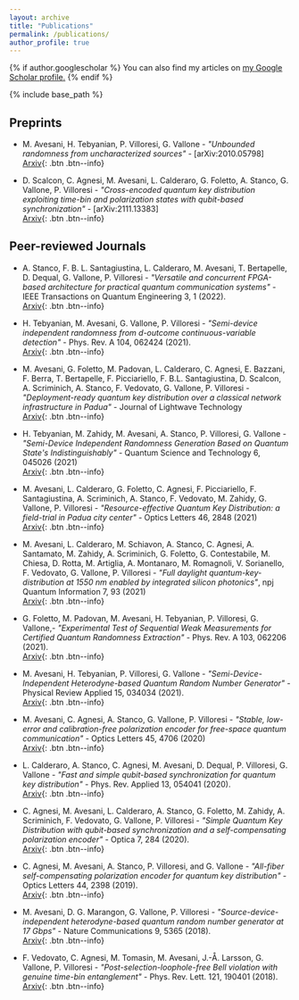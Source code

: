 ```yaml
---
layout: archive
title: "Publications"
permalink: /publications/
author_profile: true
---
```


{% if author.googlescholar %}
  You can also find my articles on <u><a href="{{author.googlescholar}}">my Google Scholar profile</a>.</u>
{% endif %}

{% include base_path %}

Preprints
---------

* M. Avesani, H. Tebyanian, P. Villoresi, G. Vallone - *"Unbounded randomness from uncharacterized sources"* - [arXiv:2010.05798]\
[Arxiv](https://arxiv.org/abs/2010.05798){: .btn .btn--info}

* D. Scalcon, C. Agnesi, M. Avesani, L. Calderaro, G. Foletto, A. Stanco, G. Vallone, P. Villoresi - *"Cross-encoded quantum key distribution exploiting time-bin and polarization states with qubit-based synchronization"* - [arXiv:2111.13383]\
[Arxiv](https://arxiv.org/abs/2111.13383){: .btn .btn--info}


Peer-reviewed Journals
-----
* A. Stanco, F. B. L. Santagiustina, L. Calderaro, M. Avesani, T. Bertapelle, D. Dequal, G. Vallone, P. Villoresi - *"Versatile and concurrent FPGA-based architecture for practical quantum communication systems"* - IEEE Transactions on Quantum Engineering 3, 1 (2022). \
[Arxiv](https://arxiv.org/abs/2107.01857){: .btn .btn--info}

* H. Tebyanian, M. Avesani, G. Vallone, P. Villoresi - *"Semi-device independent randomness from d-outcome continuous-variable detection"* - Phys. Rev. A 104, 062424 (2021).\
[Arxiv](https://arxiv.org/abs/2009.08897){: .btn .btn--info}

* M. Avesani, G. Foletto, M. Padovan, L. Calderaro, C. Agnesi, E. Bazzani, F. Berra, T. Bertapelle, F. Picciariello, F. B.L. Santagiustina, D. Scalcon, A. Scriminich, A. Stanco, F. Vedovato, G. Vallone, P. Villoresi - *"Deployment-ready quantum key distribution over a classical network infrastructure in Padua"* - Journal of Lightwave Technology \
[Arxiv](https://arxiv.org/abs/2109.13558){: .btn .btn--info}

* H. Tebyanian, M. Zahidy, M. Avesani, A. Stanco, P. Villoresi, G. Vallone - *"Semi-Device Independent Randomness Generation Based on Quantum State's Indistinguishably"* - Quantum Science and Technology 6, 045026 (2021) \
[Arxiv](https://arxiv.org/abs/2104.11137){: .btn .btn--info}

* M. Avesani, L. Calderaro, G. Foletto, C. Agnesi, F. Picciariello, F. Santagiustina, A. Scriminich, A. Stanco, F. Vedovato, M. Zahidy, G. Vallone, P. Villoresi - *"Resource-effective Quantum Key Distribution: a field-trial in Padua city center"* - Optics Letters 46, 2848 (2021) \
[Arxiv](https://arxiv.org/abs/2012.08457){: .btn .btn--info}

* M. Avesani, L. Calderaro, M. Schiavon, A. Stanco, C. Agnesi, A. Santamato, M. Zahidy, A. Scriminich, G. Foletto, G. Contestabile, M. Chiesa, D. Rotta, M. Artiglia, A. Montanaro, M. Romagnoli, V. Sorianello, F. Vedovato, G. Vallone, P. Villoresi - *"Full daylight quantum-key-distribution at 1550 nm enabled by integrated silicon photonics"*, npj Quantum Information 7, 93 (2021) \
[Arxiv](https://arxiv.org/abs/1907.10039){: .btn .btn--info}

* G. Foletto, M. Padovan, M. Avesani, H. Tebyanian, P. Villoresi, G. Vallone,- *"Experimental Test of Sequential Weak Measurements for Certified Quantum Randomness Extraction"* - Phys. Rev. A 103, 062206 (2021). \
[Arxiv](https://arxiv.org/abs/2101.12074){: .btn .btn--info}

* M. Avesani, H. Tebyanian, P. Villoresi, G. Vallone - *"Semi-Device-Independent Heterodyne-based Quantum Random Number Generator"* - Physical Review Applied 15, 034034 (2021).  \
[Arxiv](https://arxiv.org/abs/2004.08344){: .btn .btn--info}

* M. Avesani, C. Agnesi, A. Stanco, G. Vallone, P. Villoresi - *"Stable, low-error and calibration-free polarization encoder for free-space quantum communication"* - Optics Letters 45, 4706 (2020) \
[Arxiv](https://arxiv.org/abs/2004.11877){: .btn .btn--info}

* L. Calderaro, A. Stanco, C. Agnesi, M. Avesani, D. Dequal, P. Villoresi, G. Vallone - *"Fast and simple qubit-based synchronization for quantum key distribution"* - Phys. Rev. Applied 13, 054041 (2020). \
[Arxiv](https://arxiv.org/abs/1909.12050){: .btn .btn--info}

* C. Agnesi, M. Avesani, L. Calderaro, A. Stanco, G. Foletto, M. Zahidy, A. Scriminich, F. Vedovato, G. Vallone, P. Villoresi - *"Simple Quantum Key Distribution with qubit-based synchronization and a self-compensating polarization encoder"* - Optica 7, 284 (2020). \
[Arxiv](https://arxiv.org/abs/1909.12703){: .btn .btn--info}

* C. Agnesi, M. Avesani, A. Stanco, P. Villoresi, and G. Vallone - *"All-fiber self-compensating polarization encoder for quantum key distribution"* -
Optics Letters 44, 2398 (2019). \
[Arxiv](https://arxiv.org/abs/1903.00696){: .btn .btn--info}

* M. Avesani, D. G. Marangon, G. Vallone, P. Villoresi - *"Source-device-independent heterodyne-based quantum random number generator at 17 Gbps"* - Nature Communications 9, 5365 (2018). \
[Arxiv](https://arxiv.org/abs/1801.04139){: .btn .btn--info}

* F. Vedovato, C. Agnesi, M. Tomasin, M. Avesani, J.-Å. Larsson, G. Vallone, P. Villoresi - *"Post-selection-loophole-free Bell violation with genuine time-bin entanglement"* - Phys. Rev. Lett. 121, 190401 (2018). \
[Arxiv](https://arxiv.org/abs/1804.10150){: .btn .btn--info}
<!-- {% for post in site.publications reversed %}
  {% include archive-single.html %}
{% endfor %} -->
